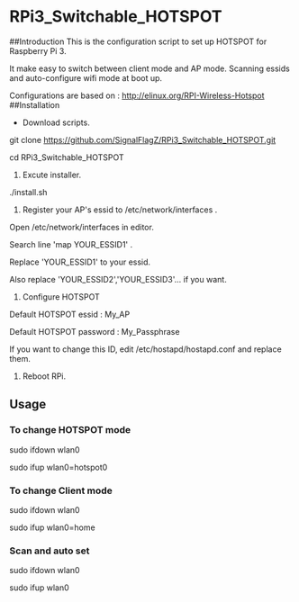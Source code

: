 # RPi3_Switchable_HOTSPOT

##Introduction
This is the configuration script to set up HOTSPOT for Raspberry Pi 3.

It make easy to switch between client mode and AP mode. Scanning essids and auto-configure wifi mode at boot up.

Configurations are based on : http://elinux.org/RPI-Wireless-Hotspot
##Installation
* Download scripts.

git clone https://github.com/SignalFlagZ/RPi3_Switchable_HOTSPOT.git

cd RPi3_Switchable_HOTSPOT

1. Excute installer.

./install.sh

1. Register your AP's essid to /etc/network/interfaces .

Open /etc/network/interfaces in editor.

Search line 'map YOUR_ESSID1' .

Replace 'YOUR_ESSID1' to your essid.

Also replace 'YOUR_ESSID2','YOUR_ESSID3'... if you want.

1. Configure HOTSPOT

Default HOTSPOT essid : My_AP

Default HOTSPOT password : My_Passphrase

If you want to change this ID, edit /etc/hostapd/hostapd.conf and replace them.

1. Reboot RPi.

## Usage
### To change HOTSPOT mode
sudo ifdown wlan0

sudo ifup wlan0=hotspot0
### To change Client mode
sudo ifdown wlan0

sudo ifup wlan0=home
### Scan and auto set
sudo ifdown wlan0

sudo ifup wlan0
